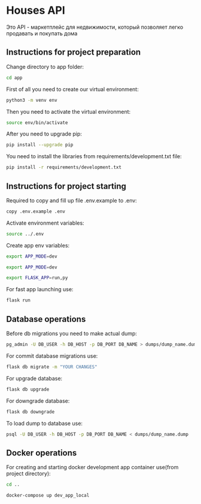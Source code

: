 # Houses API
Это API - маркетплейс для недвижимости, который позволяет легко продавать и покупать дома
## Instructions for project preparation
Change directory to app folder:
```bash
cd app
```
First of all you need to create our virtual environment:
```bash
python3 -m venv env
```
Then you need to activate the virtual environment:
```bash
source env/bin/activate
```
After you need to upgrade pip:
```bash
pip install --upgrade pip
```
You need to install the libraries from requirements/development.txt file:
```bash
pip install -r requirements/development.txt
```
## Instructions for project starting
Required to copy and fill up file .env.example to .env:
```bash
copy .env.example .env
```
Activate environment variables:
```bash
source ../.env
```
Create app env variables:
```bash
export APP_MODE=dev
```
```bash
export APP_MODE=dev
```
```bash
export FLASK_APP=run,py
```
For fast app launching use:
```bash
flask run
```
## Database operations
Before db migrations you need to make actual dump:
```bash
pg_admin -U DB_USER -h DB_HOST -p DB_PORT DB_NAME > dumps/dump_name.dump
```
For commit database migrations use:
```bash
flask db migrate -m "YOUR CHANGES"
```
For upgrade database:
```bash
flask db upgrade
```
For downgrade database:
```bash
flask db downgrade
```
To load dump to database use:
```bash
psql -U DB_USER -h DB_HOST -p DB_PORT DB_NAME < dumps/dump_name.dump
```
## Docker operations
For creating and starting docker development app container use(from project directory):
```bash
cd ..
```
```bash
docker-compose up dev_app_local
```
